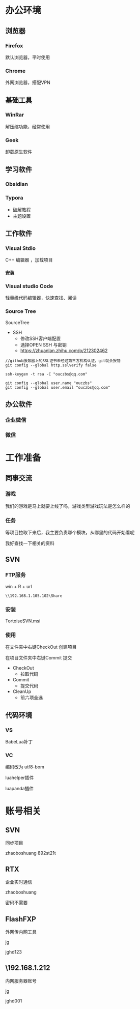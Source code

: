 # 办公环境
## 浏览器
### Firefox
默认浏览器，平时使用
### Chrome
外网浏览器，搭配VPN
## 基础工具
### WinRar
解压缩功能，经常使用
### Geek
卸载原生软件

## 学习软件

### Obsidian

### Typora

- [破解教程](https://mp.weixin.qq.com/s?__biz=MzkyNjE4NzA5Mw==&mid=2247484545&idx=1&sn=5c460bcf894207200cbcf810ed13c9cb&chksm=c23a6fbbf54de6ad53a87bf4709cc67ac6348ee7e0dd422b98f3438044f3b5a977ce99f3580d&token=754374370&lang=zh_CN#rd)
- 主题设置

## 工作软件
### Visual Stdio
C++ 编辑器 ，加载项目

#### 安装
### Visual studio Code
轻量级代码编辑器，快速查找、阅读
### Source Tree
SourceTree
- SSH
  - 修改SSH客户端配置
  - 选择OPEN SSH 与密钥
  - https://zhuanlan.zhihu.com/p/212302462
```
//github服务器上的SSL证书未经过第三方机构认证，git就会报错
git config --global http.sslverify false

ssh-keygen -t rsa -C "ouczbs@qq.com"

git config --global user.name "ouczbs"
git config --global user.email "ouczbs@qq.com"
```



## 办公软件
### 企业微信
### 微信

# 工作准备

## 同事交流

### 游戏

我们的游戏是马上就要上线了吗，游戏类型游戏玩法是怎么样的

### 任务

等项目拉取下来后，我主要负责哪个模块，从哪里的代码开始看呢

我好查找一下相关的资料

## SVN

### FTP服务

win + R + url

`\\192.168.1.105.102\Share`

### 安装

TortoiseSVN.msi

### 使用

在文件夹中右键CheckOut 创建项目

在项目文件夹中右键Commit 提交

- CheckOut
  -  拉取代码
- Commit
  - 提交代码
- CleanUp
  - 前六项全选

## 代码环境

### VS

BabeLua补丁

### VC
编码改为 utf8-bom

luahelper插件

luapanda插件

# 账号相关

## SVN
同步项目

zhaoboshuang
892st21t

## RTX

企业实时通信

zhaoboshuang

密码不需要

## FlashFXP

外网传内网工具

jg

jghd123

## \\192.168.1.212

内网服务器账号

jg

jghd001